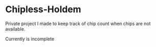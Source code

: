 # Chipless-Holdem
Private project I made to keep track of chip count when chips are not available.

Currently is incomplete
